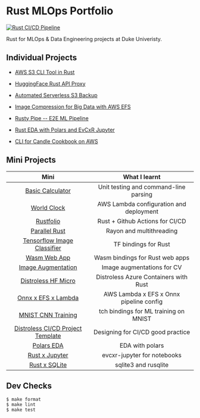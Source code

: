 # Rust MLOps Portfolio

[![Rust CI/CD Pipeline](https://github.com/athletedecoded/rust-mlops/actions/workflows/CICD.yml/badge.svg)](https://github.com/athletedecoded/rust-mlops/actions/workflows/CICD.yml)

Rust for MLOps & Data Engineering projects at Duke Univeristy.

## Individual Projects

* [AWS S3 CLI Tool in Rust](https://github.com/athletedecoded/rust-s3-cli)

* [HuggingFace Rust API Proxy](https://github.com/athletedecoded/hf-micro)

* [Automated Serverless S3 Backup](https://github.com/athletedecoded/s3-backup)

* [Image Compression for Big Data with AWS EFS](https://github.com/athletedecoded/img-compress)

* [Rusty Pipe -- E2E ML Pipeline](https://github.com/athletedecoded/rusty-pipe)

* [Rust EDA with Polars and EvCxR Jupyter](https://github.com/athletedecoded/rusty-ds)

* [CLI for Candle Cookbook on AWS](https://github.com/athletedecoded/aws-candle)


## Mini Projects

| Mini                            | What I learnt                         |
|:-------------:                      |:----:                                 |
| [Basic Calculator](./calculator)   | Unit testing and command-line parsing |
| [World Clock](./worldclock)   | AWS Lambda configuration and deployment |
| [Rustfolio](https://github.com/athletedecoded/rustfolio)   | Rust + Github Actions for CI/CD |
| [Parallel Rust](./parallel)   | Rayon and multithreading |
| [Tensorflow Image Classifier](./tf-rust)   | TF bindings for Rust |
| [Wasm Web App](./wasm)   | Wasm bindings for Rust web apps |
| [Image Augmentation](./img-aug)   | Image augmentations for CV |
| [Distroless HF Micro](https://github.com/athletedecoded/hf-micro)   | Distroless Azure Containers with Rust |
| [Onnx x EFS x Lambda](./onnx-aws)   | AWS Lambda x EFS x Onnx pipeline config|
| [MNIST CNN Training](./mnist)   | tch bindings for ML training on MNIST|
| [Distroless CI/CD Project Template](https://github.com/athletedecoded/rust-distro-cicd)   | Designing for CI/CD good practice |
| [Polars EDA](./polars-eda)   | EDA with polars |
| [Rust x Jupyter](./rust-jupyter)   | evcxr-jupyter for notebooks |
| [Rust x SQLite](./rust-sql)   | sqlite3 and rusqlite |


## Dev Checks

```
$ make format
$ make lint
$ make test
```
